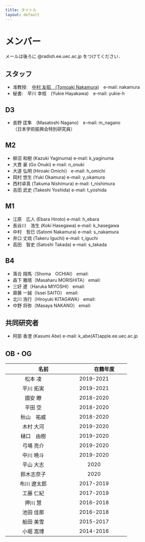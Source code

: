 ```yaml
---
title: タイトル
layout: default
---
```


# メンバー
メールは後ろに @radish.ee.uec.ac.jp をつけてください．

## スタッフ
- 准教授:　[中村 友昭　(Tomoaki Nakamura)](nakamura.md)　e-mail: nakamura
- 秘書:　早川 幸枝　(Yukie Hayakawa)　e-mail: yukie-h

## D3
- 長野 匡隼　(Masatoshi Nagano)　e-mail: m_nagano  
  （日本学術振興会特別研究員）

## M2
- 柳沼 和樹 (Kazuki Yaginuma) e-mail: k_yaginuma
- 大貫 豪 (Go Onuki) e-mail: n_onuki
- 大道 弘明 (Hiroaki Omichi） e-mail: h_omichi
- 岡村 悠生 (Yuki Okamura) e-mail: y_okamura
- 西村卓真 (Takuma Nishimura) e-mail: t_nishimura
- 吉田 武史 (Takeshi Yoshida) e-mail: t_yoshida

## M1
- 江原　広人 (Ebara Hiroto) e-mail: h_ebara
- 長谷川　浩生 (Koki Hasegawa) e-mail: k_hasegawa
- 中村　哲巳 (Satomi Nakamura) e-mail: s_nakamura
- 井口 丈琉 (Takeru Iguchi) e-mail: t_iguchi
- 高田　智史 (Satoshi Takada) e-mail: s_takada

## B4
- 落合 翔馬（Shoma　OCHIAI） email: 
- 森下 雅晴（Masaharu MORISHITA） email: 
- 三好 遼（Haruka MIYOSHI） email: 
- 齋藤 一誠（Issei SAITO） email: 
- 北川 浩行（Hiroyuki KITAGAWA） email: 
- 中野 将弥（Masaya NAKANO） email: 


## 共同研究者
- 阿部 香澄 (Kasumi Abe) e-mail: k_abe(AT)apple.ee.uec.ac.jp

## OB・OG

|　　　　名前　　　　|　　　　在籍年度　　　　|
|:------:|:-------:|
|松本 凌|2019-2021|
|平川 拓実|2019-2021|
|國安 瞭|2018-2020|
|平田 空|2018-2020|
|秋山　祐威|2018-2020|
|木村 大河|2019-2020|
|樋口　由樹|2019-2020|
|弓場 亮介|2019-2020|
|中川 暁斗|2019-2020|
|平山 大志|2020|
|鈴木志奈子|2020|
|布川 遼太郎|2017-2019|
|工藤 仁紀|2017-2019|
|押川 慧|2016-2018|
|池田 佳那|2016-2018|
|船田 美雪|2015-2017|
|小堀 嵩博|2014-2016|

